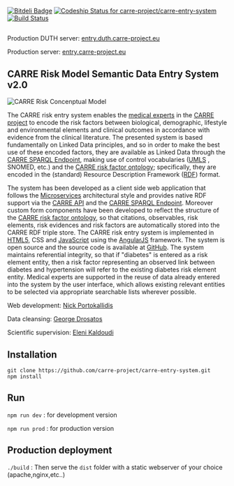 [![Bitdeli Badge](https://d2weczhvl823v0.cloudfront.net/carre-project/carre-entry-system/trend.png)](https://bitdeli.com/free "Bitdeli Badge")
[ ![Codeship Status for carre-project/carre-entry-system](https://codeship.com/projects/493e7480-6b0c-0133-0666-1a8865ac42d3/status?branch=master)](https://codeship.com/projects/115092)
[![Build Status](https://travis-ci.org/carre-project/carre-entry-system.svg)](https://travis-ci.org/carre-project/carre-entry-system)
##

Production DUTH server: [entry.duth.carre-project.eu](http://entry.duth.carre-project.eu)

Production server: [entry.carre-project.eu](http://entry.carre-project.eu)


## CARRE Risk Model Semantic Data Entry System v2.0

![CARRE Risk Concenptual Model](http://entry.carre-project.eu/assets/images/model.jpg)

The CARRE risk entry system enables the [medical experts][1] in the [CARRE project][2] to encode the risk factors between biological, demographic, lifestyle and environmental elements and clinical outcomes in accordance with evidence from the clinical literature. The presented system is based fundamentally on Linked Data principles, and so in order to make the best use of these encoded factors, they are available as Linked Data through the [CARRE SPARQL Endpoint][3], making use of control vocabularies ([UMLS][4] , SNOMED, etc.) and the [CARRE risk factor ontology][5]; specifically, they are encoded in the (standard) Resource Description Framework ([RDF][6]) format.

The system has been developed as a client side web application that follows the [Microservices][7] architectural style and provides native RDF support via the [CARRE API][8] and the [CARRE SPARQL Endpoint][3]. Moreover custom form components have been developed to reflect the structure of the [CARRE risk factor ontology][5], so that citations, observables, risk elements, risk evidences and risk factors are automatically stored into the CARRE RDF triple store. The CARRE risk entry system is implemented in [HTML5][9], CSS and [JavaScript][10] using the [AngularJS][11] framework. The system is open source and the source code is available at [GitHub][12]. The system maintains referential integrity, so that if "diabetes" is entered as a risk element entity, then a risk factor representing an observed link between diabetes and hypertension will refer to the existing diabetes risk element entity. Medical experts are supported in the reuse of data already entered into the system by the user interface, which allows existing relevant entities to be selected via appropriate searchable lists wherever possible.

Web development: [Nick Portokallidis][13]

Data cleansing: [George Drosatos][14]

Scientific supervision: [Eleni Kaldoudi][15]

[1]: http://entry.carre-project.eu/medical_experts
[2]: http://www.carre-project.eu/
[3]: http://carre.kmi.open.ac.uk:8890/sparql
[4]: https://www.nlm.nih.gov/research/umls/
[5]: http://bioportal.bioontology.org/ontologies/CARRE
[6]: http://www.w3.org/RDF/
[7]: http://microservices.io/
[8]: https://carre.kmi.open.ac.uk/ws/
[9]: http://www.w3.org/TR/html5/
[10]: https://www.javascript.com/
[11]: https://angularjs.org/
[12]: https://github.com/carre-project/carre-entry-system
[13]: http://nporto.com/
[14]: http://drosatos.info/
[15]: http://iris.med.duth.gr/kaldoudi/en/
  
  
## Installation

``` 
git clone https://github.com/carre-project/carre-entry-system.git 
npm install
```
## Run

```npm run dev``` : for development version

```npm run prod``` : for production version


## Production deployment
```./build``` : Then serve the `dist` folder with a static webserver of your choice (apache,nginx,etc..)